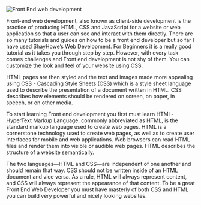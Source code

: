 
![Front End web development](http://markmwaura.github.io/images/frontenddev.png)


Front-end web development, also known as client-side development is the practice of producing HTML, CSS and JavaScript for a website or web application so that a user can see and interact with them directly. There are so many tutorials and guides on how to be a front end developer but so far I have used ShayHowe’s Web Development. For Beginners it is a really good tutorial as it takes you through step by step. However, with every task comes challenges and Front end development is not shy of them. You can customize the look and feel of your website using CSS.


HTML pages are then styled and the text and images made more appealing using CSS - Cascading Style Sheets (CSS) which is a style sheet language used to describe the presentation of a document written in HTML. CSS describes how elements should be rendered on screen, on paper, in speech, or on other media.


To start learning Front end development you first must learn HTMl - HyperText Markup Language, commonly abbreviated as HTML, is the standard markup language used to create web pages. HTML is a cornerstone technology used to create web pages, as well as to create user interfaces for mobile and web applications. Web browsers can read HTML files and render them into visible or audible web pages. HTML describes the structure of a website semantically.


The two languages—HTML and CSS—are independent of one another and should remain that way. CSS should not be written inside of an HTML document and vice versa. As a rule, HTML will always represent content, and CSS will always represent the appearance of that content.
To be a great Front End Web Developer you must have masterly of both CSS and HTML you can build very powerful and nicely looking websites.